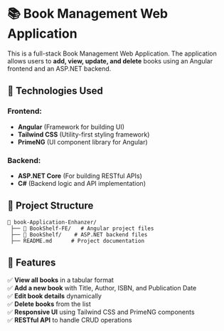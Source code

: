 # 📚 Book Management Web Application

This is a full-stack Book Management Web Application. The application allows users to **add, view, update, and delete** books using an Angular frontend and an ASP.NET backend.

## 🚀 Technologies Used

### Frontend:
- **Angular** (Framework for building UI)
- **Tailwind CSS** (Utility-first styling framework)
- **PrimeNG** (UI component library for Angular)

### Backend:
- **ASP.NET Core** (For building RESTful APIs)
- **C#** (Backend logic and API implementation)

## 📂 Project Structure
```
📂 book-Application-Enhanzer/
 ├── 📁 BookShelf-FE/   # Angular project files
 ├── 📁 BookShelf/    # ASP.NET backend files
 ├── README.md      # Project documentation
```

## 📌 Features
✅ **View all books** in a tabular format  
✅ **Add a new book** with Title, Author, ISBN, and Publication Date  
✅ **Edit book details** dynamically  
✅ **Delete books** from the list  
✅ **Responsive UI** using Tailwind CSS and PrimeNG components  
✅ **RESTful API** to handle CRUD operations  


